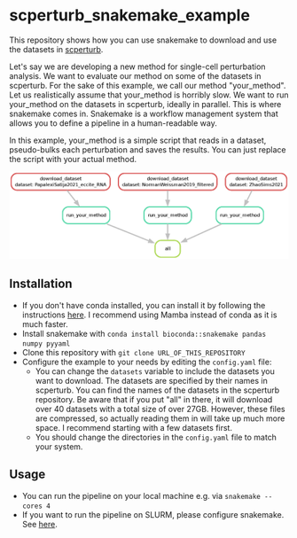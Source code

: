 # scperturb_snakemake_example
This repository shows how you can use snakemake to download and use the datasets
in [scperturb](https://www.sanderlab.org/scPerturb/datavzrd/scPerturb_vzrd_v2/dataset_info/index_1.html).

Let's say we are developing a new method for single-cell perturbation analysis. We
want to evaluate our method on some of the datasets in scperturb. For the sake of this example,
we call our method "your_method". Let us realistically assume that your_method is
horribly slow. We want to run your_method on the datasets in scperturb, ideally in parallel.
This is where snakemake comes in. Snakemake is a workflow management system that allows you to
define a pipeline in a human-readable way.

In this example, your_method is a simple script that reads in a dataset, pseudo-bulks each perturbation
and saves the results. You can just replace the script with your actual method.

![DAG of the example snakemake workflow](images/snake_dag.png "DAG of the example snakemake workflow")


## Installation
- If you don't have conda installed, you can install it by following the instructions [here](https://docs.conda.io/projects/conda/en/latest/user-guide/install/index.html). I recommend using Mamba instead of conda as it is much faster.
- Install snakemake with `conda install bioconda::snakemake pandas numpy pyyaml`
- Clone this repository with `git clone URL_OF_THIS_REPOSITORY`
- Configure the example to your needs by editing the `config.yaml` file:
    - You can change the `datasets` variable to include the datasets you want to download. The datasets are specified by their names in scperturb. You can find the names of the datasets in the scperturb repository.
    Be aware that if you put "all" in there, it will download over 40 datasets with a total size of over 27GB.
    However, these files are compressed, so actually reading them in will take up much more space. I recommend starting with a few datasets first.
    - You should change the directories in the `config.yaml` file to match your system.

## Usage
- You can run the pipeline on your local machine e.g. via `snakemake --cores 4`
- If you want to run the pipeline on SLURM, please configure snakemake. See [here](https://snakemake.readthedocs.io/en/stable/snakefiles/configuration.html).
